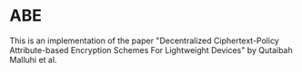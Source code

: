 # ABE 
This is an implementation of the paper "Decentralized Ciphertext-Policy Attribute-based Encryption Schemes For Lightweight Devices" by Qutaibah Malluhi et al.
